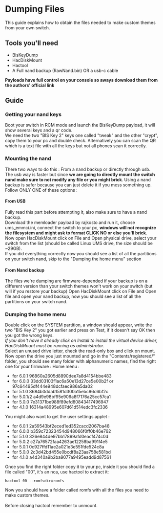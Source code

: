 # Dumping Files
This guide explains how to obtain the files needed to make custom themes from your own switch.

## Tools you'll need
- BisKeyDump
- HacDiskMount
- Hactool
- A Full nand backup (RawNand.bin) OR a usb-c cable

**Payloads have full control on your console so aways download them from the authors' official link**

## Guide
### Getting your nand keys
Boot your switch in RCM mode and launch the BisKeyDump payload, it will show several keys and a qr code.\
We need the two "BIS Key 2" keys one called "tweak" and the other "crypt", copy them to your pc and double check. Alternatively you can scan the QR which is a text file with all the keys but not all phones scan it correctly.
### Mounting the nand
There two ways to do this : From a nand backup or directly through usb. The usb way is faster but since **we are going to directly mount the switch nand make sure to not modify any file or you might brick**. Using a nand backup is safer because you can just delete it if you mess something up.
Follow ONLY ONE of these options :
#### From USB
Fully read this part before attempting it, also make sure to have a nand backup. \
Download the memloader payload by rajkosto and run it, choose ums_emmci.ini, connect the switch to your pc, **windows will not recognize the filesystem and might ask to format CLICK NO or else you'll brick**.\
Now open HacDiskMount click on File and Open physical drive, select your switch from the list (should be called Linux UMS drive, the size should be ~29GB). \
If you did everything correctly now you should see a list of  all the partitions on your switch nand, skip to the "Dumping the home menu" section
#### From Nand backup
The files we're dumping are firmware-depended if your backup is on a different version than your switch themes won't work on your switch (but will if you restore your backup)
Open HacDiskMount click on File and Open file and open your nand backup, now you should see a list of  all the partitions on your switch nand.
### Dumping the home menu
Double click on the SYSTEM partition, a window should appear, write the two "BIS Key 2" you got earlier and press on Test, if it doesn't say OK then you got the wrong keys.\
*If you don't have it already click on Install to install the virtual device driver, HacDiskMount must be running as administrator.*\
Select an unused drive letter, check the read-only box and click on mount.
Now open the drive you just mounted and go in the "Contents/registered/" folder, you should see many folder with alphanumeric names, find the right one for your firmware :
Home menu :
- for 6.0.1 96860a2605d8890dee7a8d4154bbe483
- for 6.0.0 33dd03103f1ac6a50e13d27ce5e00b2f or 97c64495df444e948dcfaec986a5da02
- for 5.1.0 8684b0ddab1581d300a15ebc96c6bf2c
- for 5.0.1/2 a4d9e98bf95e906a8f7176a25cc57ca1
- for 5.0.0 7e31371be988f89efd80843417496947
- for 4.1.0 16314a48995e607d61d514edc3fc2336


You might also want to get the user settings applet : 
- for 6.0.1 2a59543bf2eced1ed352cacd2067ba48
- for 6.0.0 b359c72323454d948066f0ff0b46e762
- for 5.1.0 326e844de97bb17899afd0eacf474c0d
- for 5.0.2 c27a76572faa4263ae12258ba991f4e5
- for 5.0.1 0c927ffd11ae2a021e3e551fde524c8a
- for 5.0.0 2c3d42bd455e0bcdf8a23aa758e581bd
- for 4.1.0 a4d340a9b2ba9077a9495eadd9d87561

Once you find the right folder copy it to your pc, inside it you should find a file called "00", it's an nca, use hactool to extract it:
```
hactool 00 --romfsdir=romfs
```
Now you should have a folder called romfs with all the files you need to make custom themes.\
\
Before closing hactool remember to unmount.
